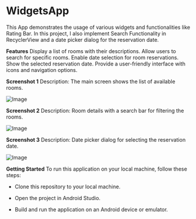 # WidgetsApp

This App demonstrates the usage of various widgets and functionalities like Rating Bar. 
In this project, I also implement Search Functionality in RecyclerView and a date picker dialog for the reservation date.

**Features**
Display a list of rooms with their descriptions.
Allow users to search for specific rooms.
Enable date selection for room reservations.
Show the selected reservation date.
Provide a user-friendly interface with icons and navigation options.


**Screenshot 1**
Description: The main screen shows the list of available rooms.

![Image](https://github.com/thomastour/WidgetsApp/blob/main/readme_pics/widgets.JPG)


**Screenshot 2**
Description: Room details with a search bar for filtering the rooms.

![Image](https://github.com/thomastour/WidgetsApp/blob/main/readme_pics/widgets.JPG)

**Screenshot 3**
Description: Date picker dialog for selecting the reservation date.

![Image](https://github.com/thomastour/WidgetsApp/blob/main/readme_pics/date_picker.JPG)

**Getting Started**
To run this application on your local machine, follow these steps:

- Clone this repository to your local machine.

- Open the project in Android Studio.
  
- Build and run the application on an Android device or emulator.
